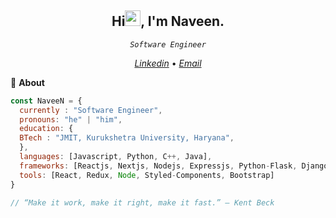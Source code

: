 <h2 align="center">Hi<img src="https://media.giphy.com/media/hvRJCLFzcasrR4ia7z/giphy.gif" width="25px" height="25px">, I'm Naveen.
</h2>


<p align="center"><code><em>Software Engineer</em></code></p>


<p align="center">
<!--   <a href="https://naveen8801.github.io/portfolio/"><em>Portfolio</em></a> • -->
  <a href="https://www.linkedin.com/in/naveen-kumar-6777881ab/"><em>Linkedin</em></a> •
<!--   <a href="https://twitter.com/naveen_8801"><em>Twitter</em></a> • -->
  <a href="mailto:naveensharma10d@gmail.com"><em>Email</em></a>
</p>

👋 **About**

```javascript
const NaveeN = {
  currently : "Software Engineer",
  pronouns: "he" | "him",
  education: {
  BTech : "JMIT, Kurukshetra University, Haryana",
  },
  languages: [Javascript, Python, C++, Java],
  frameworks: [Reactjs, Nextjs, Nodejs, Expressjs, Python-Flask, Django, Tensorflow],
  tools: [React, Redux, Node, Styled-Components, Bootstrap]
}

// “Make it work, make it right, make it fast.” – Kent Beck

```
